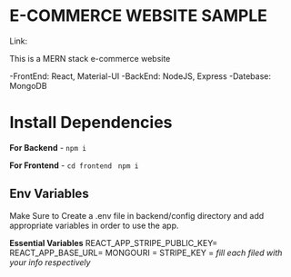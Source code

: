 # E-COMMERCE WEBSITE SAMPLE

Link: 

This is a MERN stack e-commerce website

-FrontEnd: React, Material-UI
-BackEnd: NodeJS, Express
-Datebase: MongoDB

# Install Dependencies

**For Backend** - `npm i`

**For Frontend** - `cd frontend` ` npm i`

## Env Variables

Make Sure to Create a .env file in backend/config directory and add appropriate variables in order to use the app.

**Essential Variables**
REACT_APP_STRIPE_PUBLIC_KEY=
REACT_APP_BASE_URL=
MONGOURI = 
STRIPE_KEY = 
_fill each filed with your info respectively_